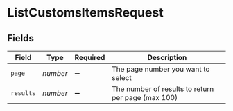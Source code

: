# ListCustomsItemsRequest


## Fields

| Field                                              | Type                                               | Required                                           | Description                                        |
| -------------------------------------------------- | -------------------------------------------------- | -------------------------------------------------- | -------------------------------------------------- |
| `page`                                             | *number*                                           | :heavy_minus_sign:                                 | The page number you want to select                 |
| `results`                                          | *number*                                           | :heavy_minus_sign:                                 | The number of results to return per page (max 100) |